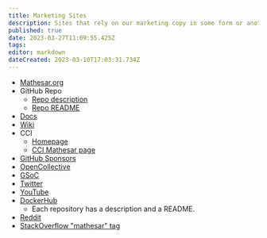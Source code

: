 ```yaml
---
title: Marketing Sites
description: Sites that rely on our marketing copy in some form or another
published: true
date: 2023-03-27T11:09:55.425Z
tags: 
editor: markdown
dateCreated: 2023-03-10T17:03:31.734Z
---
```


- [Mathesar.org](https://mathesar.org/)
- GitHub Repo
	- [Repo description](https://github.com/centerofci/mathesar)
	- [Repo README](https://github.com/centerofci/mathesar/blob/master/README.md)
- [Docs](https://docs.mathesar.org/)
- [Wiki](https://wiki.mathesar.org/en/home)
- CCI
	- [Homepage](https://centerofci.org/)
	- [CCI Mathesar page](https://centerofci.org/mathesar/)
- [GitHub Sponsors](https://github.com/sponsors/centerofci)
- [OpenCollective](https://opencollective.com/mathesar)
- [GSoC](https://summerofcode.withgoogle.com/programs/2023/organizations/mathesar)
- [Twitter](https://twitter.com/mathesar_org)
- [YouTube](https://www.youtube.com/@mathesar_org)
- [DockerHub](https://hub.docker.com/repositories/mathesar)
	- Each repository has a description and a README.
- [Reddit](https://www.reddit.com/r/mathesar_org/)
- [StackOverflow "mathesar" tag](https://stackoverflow.com/questions/tagged/mathesar)
